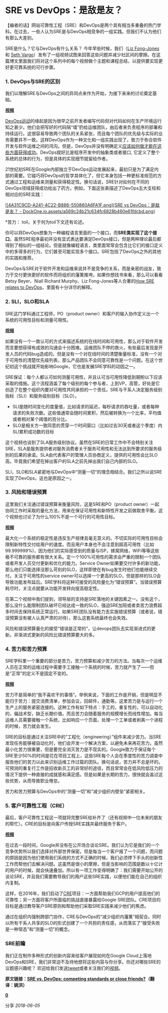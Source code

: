 # SRE vs DevOps：是敌是友？

【编者的话】网站可靠性工程（SRE）和DevOps是两个具有相当多重叠的热门学科。在过去，一些人认为SRE是与DevOps相竞争的一组实践。但我们不认为他们有那么大差别。

SRE是什么？它与DevOps有什么关系？ 今年早些时候，我们（[Liz Fong-Jones](https://twitter.com/lizthegrey) 和 [Seth Vargo](https://twitter.com/sethvargo)）发布了一组视频试图来回答这些问题并减少社区间的摩擦。在这篇博文里面我们将对这个系列中的每个视频做个主题和课程总结，以提供要实现更好更可靠系统的可行步骤。

### 1. DevOps与SRE的区别

我们以理解SRE与DevOps之间的异同点来作为开始，为接下来来的讨论奠定基础。

**[视频](https://v.qq.com/x/page/h0642jh5wiu.html)**

[DevOps运动](https://itrevolution.com/devops-culture-part-1/)的缘起是因为很早之前开发者编写代码但对代码如何在生产环境运行知之甚少。他们会把写好的代码隔“墙”扔给运维团队，由后者来负责程序的部署和持续运行。这很容易导致两个团队的关系紧张，而且每个团队的优先级与实际的业务需要并不一致。这样DevOps作为一种文化和一组实践出现了，致力于弥合软件开发与软件运维之间的鸿沟。但是，DevOps并没有明确定义[应该如何做才能在这些方面获得成功](https://www.sethvargo.com/the-ten-myths-of-devops/)。DevOps就好比是程序开发中的抽象类或者接口, 它定义了整个系统的总体的行为，但是具体的实现细节就留给作者。

21世纪初SRE在Google内部独立于DevOps运动发展起来，最初只是为了满足内部的需要。它碰巧将DevOps的哲学具体化了，但它本身包括一种更标准规范的方式通过工程和运维来测量和获得稳定性。换句话说，SRE针对如何在不同的DevOps领域获得成功给出了药方。例如，下面这张表描述了DevOps五大支柱和相对应的SRE实践：

[![4A31C9CD-A241-4C22-B886-550860A6FA1F.png](SRE vs DevOps：是敌是友？ - DockOne.io.assets/a569c24b21c634fc6828b460e61fdcbd.png)](http://dockone.io/uploads/article/20190711/a569c24b21c634fc6828b460e61fdcbd.png)


*苦力： toil，关于何为toil下文还有论述。

你可以将DevOps想象为一种编程语言里面的一个接口，而**SRE类实现了这个接口**。虽然SRE程序最初并没有显式表达要满足DevOps接口，但是两种理论最后都得到了相似的一组结论。但是就像编程语言，类里面常常会包含比它们的接口定义中的多得多的行为，它们甚至可能实现多个接口。SRE包括了DevOps之外的其他的实践和推荐。

DevOps与SRE对于软件开发和运维来说并不是竞争的关系，而是亲密的战友，致力于交付更快更好的软件而将组织的藩篱推垮。如果你想找书来看，那么可以看看Betsy Beyer、Niall Richard Murphy、Liz Fong-Jones等人合著的[How SRE relates to DevOps](https://www.safaribooksonline.com/library/view/how-sre-relates/9781492030645/)，里面有十分详尽的解释。

### 2. SLI，SLO和SLA

SRE这门学科通过工程师，PO（product owner）和客户的输入协作定义出一个系统的可用性目标和测量可用性。

**[视频](https://v.qq.com/x/page/i0678mwggjp.html)**

如果没有一个一致认可的方式来描述系统的在线时间和可用性，那么对于软件开发而言要想获得有成效的沟通会十分困难。运维团队不停的救火，有些最后发现是开发人员的代码bug造成的。但是没有一个对在线时间的清楚衡量标准，没有一个对于可用性的清楚优先级列表，那么产品团队不会同意可靠性是一个问题。在这个世纪初这个挑战就开始影响Google，它也是发展SRE学科的动因之一。

SRE保证：每个人都认可如何测量可用性，并且认可当可用性降低到期盼以下应该采取的措施。这个流程涵盖了每个级别的每个参与者，上到VP，高管，好处是它创造了在整个组织内要对可用性共同承担的一个责任。SRE与干系人决定服务级别指标（SLI）和服务级别目标（SLO）。

- SLI是随时间变化的度量值，比如请求的延迟，每秒请求的吞吐量，或者每种请求的失败次数。这些值通常会随时间累积，然后被转换为一个比率，平均值或者相对某个阈值的百分比。
- SLO是相关方一致同意的贯穿一个时间窗口（比如过去30天或者这个季度）内SLI累积成功数的目标


这个视频也谈到了SLA服务级别协议。虽然在SRE的日常工作中不会特别关注SRE，SLA是服务提供者对服务消费者关于服务可用性和无法达到所要求的服务级别的后果的承诺。SLA由代表客户的管理人员协商定义，提供的可用性会比SLO高。毕竟我们希望在掉出客户的SLA之前先掉出我们自己内部的SLO。

SLI，SLO和SLA紧密地与DevOps中“测量一切“的理念相结合。我们之所以说SRE实现了DevOps，这也是原因之一。

### 3. 风险和错误预算

这里我们关注通过错误预算来衡量风险，这是SRE和PO（product owner）一起协同工作时采取的量化方法，用来在保证可用性和新特性开发之前做取舍平衡。这个视频也讨论了为什么100%不是一个可行的可用性目标。

**[视频](https://v.qq.com/x/page/c0678331m16.html)**

最大化一个系统的稳定性是违反生产规律且毫无意义的。不切实际的可用性目标会限制新特性交付给用户的速度。而且用户本身也不会注意到超高可用性（比如99.999999%)，因为他们的实际感受到的质量与ISP，蜂窝网络，WiFi等等这些极不可靠的服务都有很大关系。定一个100%可用性的需求会严重的限制一个团队或者开发人员交付更新和优化的能力。Service Owner如果要交付许多的新功能，那么他们只能选择没那么苛刻的SLO，这样即使在有bug发生时他们也能继续交付。关注于可用性的service owner可以选择一个更高的SLO，但是那样的SLO会导致功能发布延后。SRE学科将这种可接受的风险量化为“错误预算”。当错误预算耗尽时，关注点就要从功能开发转向提高稳定性。

在第二个视频中我们提到，领导层的支持是SRE落地的关键因素之一。没有这个，那么没什么能限制团队破坏已经达成一致的SLO，强迫SRE加班或者卖苦力浪费超多时间去保持系统正常运行。如果SRE团队没有能力去实施错误预算（或者说，错误预算没有被人认真严肃的对待），那么这套系统最终也会失效。

风险和错误预算量化的接受“错误是正常的”，让devops团队去实现渐进式的更新。非渐进式更新的风险比错误预算要大的多。

### 4. 苦力和苦力预算

SRE学科里一个重要的部分是苦力，苦力预算和减少苦力的方法。当每次一个运维人员在正常的运维过程中需要手工接触一个系统的时候，苦力就产生了——但是“正常”的定义不是固定不变的。

**[视频](https://v.qq.com/x/page/s0678gpc8i1.html)**

苦力不是简单的“我不喜欢干的事情”。举例来说，下面的工作是开销，但是明显不能归于苦力：提交消费清单，参加会议，回邮件，通勤等。这里苦力是与运行一个生产上的服务紧密连接的。这种工作有如下特点：手工的，重复性的，可以自动化的，偏战术型，缺乏长期价值。而且苦力会随着服务的规模增长而线性增加。每当运维人员需要接触一个系统，比如响应一个页面，处理一个工单或者剥离一个进程的时候，苦力就会发生。

SRE的目标是通过关注SRE中的“工程化（engineering）”组件来减少苦力。当SRE发现任务能够被自动化时，他们会开发一个解决方案，以避免未来再花苦力。虽然最小化苦力很重要，但是要完全消灭苦力是不现实的。Google致力于保证每个SRE至少50%的时间是花在项目工程上，这些SRE每个人会在季度性的苦力调查中报告他们的苦力以此来识别运维工作过载的团队。换句话说，苦力并不总是坏的。可预测的重复行工作是招收新员工的非常好的途径，而且常常会在低风险低压力的情况下提供一种直接的成就感和满足感。但是如果是长期的苦力，很快就会盖过这些优势，从而导致职业倦怠。

苦力和苦力预算与DevOps中的“测量一切”和“减少组织内壁垒”紧密相关。

### 5. 客户可靠性工程（CRE）

最后，客户可靠性工程这一项就将完整SRE给补齐了（还有视频中一位未来的朋友的帮忙）。CRE的目标是向客户传授SRE实践并最终服务于客户。

**[视频](https://v.qq.com/x/page/x0678g01vde.html)**

在过去一段时间，Google并没有在公开场合谈论SRE。我们认为它是我们的一个竞争优势所以我们选择对外部世界保密。但是每当一个客户报了一个问题，而问题的原因是因为他们使用我们系统的方式不正确的时候，我们必须停下手头的创新性工作而帮他们去解决问题。这虽然是很小的摩擦，但是当影响的范围是数以十亿计的用户的时候，就会快速叠加。所以有一项工作变得明确了：我们需要开始公开的谈论SRE，并且我们需要教导我们的用户这些SRE实践，以便他们能在自己的组织内复制。

这样，在2016年，我们启动了[CRE](https://cloudplatform.googleblog.com/2016/10/introducing-a-new-era-of-customer-support-Google-Customer-Reliability-Engineering.html)项目：一方面帮助我们GCP的用户提高他们的可靠性；另一方面将客户所面临的挑战直接暴露给Google SRE团队。CRE项目的目标是通过教导客户SRE原则和帮助他们采取SRE实践来减少他们的焦虑。

通过在组织内强制跨部门协作，CRE与DevOps的“减少组织内藩篱”相契合。同时以所有干系人共享的SLO的形式创建了一个共担的责任感，从而落实了“接受失败是一种常态”和“测量一切”的概念。

### SRE前瞻

我们正在制作多种形式的创新内容来给客户展现如何在Google Cloud上落地DevOps和SRE，我们非常迫不及待地想将这些内容与你分享。你还对哪些SRE的议题感兴趣呢？
欢迎给我们发送[tweet](https://twitter.com/GCPcloud)或者关注我们的[视频](https://www.youtube.com/watch?v=uTEL8Ff1Zvk&list=PLIivdWyY5sqJrKl7D2u-gmis8h9K66qoj&index=1)。

**原文链接：[SRE vs. DevOps: competing standards or close friends?](https://cloudplatform.googleblog.com/2018/05/SRE-vs-DevOps-competing-standards-or-close-friends.html)（翻译：姚洪）**



[ **0**](javascript:;)

 分享 *2018-06-05*